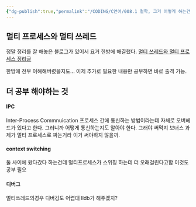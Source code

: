 ```yaml
---
{"dg-publish":true,"permalink":"/CODING/C언어/008.1 철학, 그거 어떻게 하는건데/","noteIcon":"2"}
---
```


## 멀티 프로세스와 멀티 쓰레드
정말 정리를 잘 해놓은 블로그가 있어서 요거 한방에 해결했다.
[멀티 쓰레드와 멀티 프로세스 정리글](
https://inpa.tistory.com/entry/%F0%9F%91%A9%E2%80%8D%F0%9F%92%BB-multi-process-multi-thread)

한방에 전부 이해해버렸을지도...
이제 추가로 필요한 내용만 공부하면 바로 출격 가능.

## 더 공부 해야하는 것
#### IPC
Inter-Process Commnuication
프로세스 간에 통신하는 방법이라는데 자체로 오버헤드가 있다고 한다.
그러니까 어떻게 통신하는지도 알아야 한다.
그래야 써먹지
보너스 과제가 멀티 프로세스로 짜는거라 이거 써야하지 않을까.

#### context switching
둘 사이에 왔다갔다 하는건데 멀티프로세스가 스위칭 하는데 더 오래걸린다고함
이것도 공부 필요

#### 디버그
멀티쓰레드의경우 디버깅도 어렵대
lldb가 해주겠지?